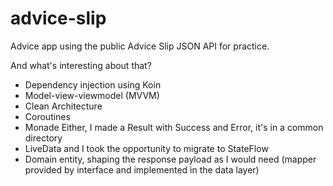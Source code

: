 # advice-slip

Advice app using the public Advice Slip JSON API for practice.

And what's interesting about that?

- Dependency injection using Koin
- Model-view-viewmodel (MVVM)
- Clean Architecture
- Coroutines
- Monade Either, I made a Result with Success and Error, it's in a common directory
- LiveData and I took the opportunity to migrate to StateFlow
- Domain entity, shaping the response payload as I would need (mapper provided by interface and
  implemented in the data layer)

[comment]: <> (- Update improving the use case, I created a UseCase Interface so that it is necessary to implement the contract, thus injecting with qualifier and my viewmodel not knowing the implementation)

[comment]: <> (- Unit Testing &#40;including the UI&#41;)
